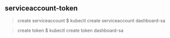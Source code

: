 ## serviceaccount-token

> create serviceaccount
$ kubectl create serviceaccount dashboard-sa

> create token
$ kubectl create token dashboard-sa
